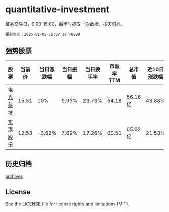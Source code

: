 # quantitative-investment

证券交易日，9:00-15:00，每半时抓取一次数据，按天[归档](archives)。

`更新时间：2025-01-08 15:07:38 +0800`

## 强势股票

|股票|当前价|当日涨跌幅|当日振幅|当日换手率|市盈率TTM|总市值|近10日涨跌幅|
|----|----|----|----|----|----|----|----|
|[电光科技](https://xueqiu.com/S/SZ002730)|15.51|10%|9.93%|23.73%|54.18|56.16亿|43.88%|
|[东港股份](https://xueqiu.com/S/SZ002117)|12.53|-3.62%|7.69%|17.26%|60.51|65.62亿|21.53%|

## 历史归档

[archives](archives)

## License

See the [LICENSE](LICENSE) file for license rights and limitations (MIT).